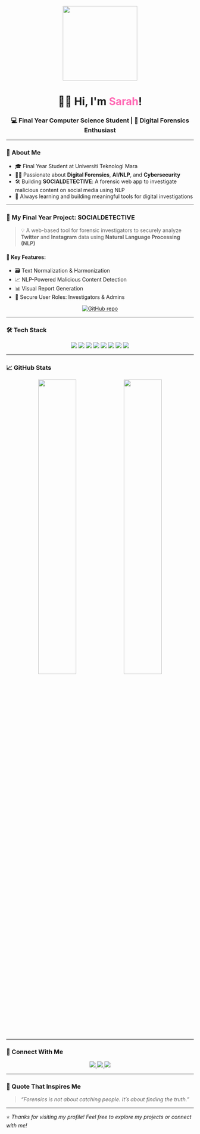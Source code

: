 <!-- Banner -->
<p align="center">
  <img src="https://media3.giphy.com/media/v1.Y2lkPTc5MGI3NjExY3M3NHhsemhqNWgxZGp3aW03ZGgwOHY1Zng2eTc3ZmlleDdwN3Q4NCZlcD12MV9pbnRlcm5hbF9naWZfYnlfaWQmY3Q9Zw/3oKIPnAiaMCws8nOsE/giphy.gif" width="200px" />
</p>


<h1 align="center">👩‍💻 Hi, I'm <span style="color:#ff69b4">Sarah</span>!</h1>
<h3 align="center">💻 Final Year Computer Science Student | 🧠 Digital Forensics Enthusiast</h3>

---

### 🔎 About Me

- 🎓 Final Year Student at Universiti Teknologi Mara 
- 🕵️‍♀️ Passionate about **Digital Forensics**, **AI/NLP**, and **Cybersecurity**
- 🛠 Building **SOCIALDETECTIVE**: A forensic web app to investigate malicious content on social media using NLP
- 💬 Always learning and building meaningful tools for digital investigations

---

### 🧠 My Final Year Project: SOCIALDETECTIVE

> 💡 A web-based tool for forensic investigators to securely analyze **Twitter** and **Instagram** data using **Natural Language Processing (NLP)**

#### 🔧 Key Features:
- 🗃 Text Normalization & Harmonization
- 📈 NLP-Powered Malicious Content Detection
- 📊 Visual Report Generation
- 🔐 Secure User Roles: Investigators & Admins

<p align="center">
  <a href="https://github.com/nutayllar/SOCIALDETECTIVE" target="_blank">
    <img alt="GitHub repo" src="https://img.shields.io/badge/Visit%20Project-000?style=for-the-badge&logo=github&logoColor=white">
  </a>
</p>

---

### 🛠️ Tech Stack

<p align="center">
  <img src="https://img.shields.io/badge/Python-3670A0?style=for-the-badge&logo=python&logoColor=white"/>
  <img src="https://img.shields.io/badge/Django-092E20?style=for-the-badge&logo=django&logoColor=white"/>
  <img src="https://img.shields.io/badge/React-20232A?style=for-the-badge&logo=react&logoColor=61DAFB"/>
  <img src="https://img.shields.io/badge/Tailwind_CSS-38B2AC?style=for-the-badge&logo=tailwind-css&logoColor=white"/>
  <img src="https://img.shields.io/badge/PostgreSQL-4169E1?style=for-the-badge&logo=postgresql&logoColor=white"/>
  <img src="https://img.shields.io/badge/AWS_S3-FF9900?style=for-the-badge&logo=amazon-aws&logoColor=white"/>
  <img src="https://img.shields.io/badge/HuggingFace-FFD21F?style=for-the-badge&logo=huggingface&logoColor=black"/>
  <img src="https://img.shields.io/badge/PyTorch-EE4C2C?style=for-the-badge&logo=pytorch&logoColor=white"/>
</p>

---

### 📈 GitHub Stats

<p align="center">
  <img src="https://github-readme-stats.vercel.app/api?username=nutayllar&show_icons=true&theme=radical&hide_border=true" width="45%"/>
  <img src="https://github-readme-streak-stats.herokuapp.com/?user=nutayllar&theme=radical&hide_border=true" width="45%"/>
</p>

---

### 🔗 Connect With Me

<p align="center">
  <a href="mailto:nurmaisarahriswady13@gmail.com">
    <img src="https://img.shields.io/badge/Email-D14836?style=for-the-badge&logo=gmail&logoColor=white"/>
  </a>
  <a href="www.linkedin.com/in/
nurmaisarah-riswady-b807b1207">
    <img src="https://img.shields.io/badge/LinkedIn-0077B5?style=for-the-badge&logo=linkedin&logoColor=white"/>
  </a>
  <a href="https://github.com/nutayllar">
    <img src="https://img.shields.io/badge/GitHub-181717?style=for-the-badge&logo=github"/>
  </a>
</p>

---

### 💬 Quote That Inspires Me

> *“Forensics is not about catching people. It’s about finding the truth.”*

---

⭐️ *Thanks for visiting my profile! Feel free to explore my projects or connect with me!*
